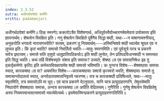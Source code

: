 ```yaml
---
index: 2.3.52
sutra: अधीगर्थदयेशां कर्मणि
vritti: padamanjari
---
```


 अधीगर्थदयेशां कर्मणि॥ ठिक् स्मरणेऽ ककारोऽत्रैव विशेषणार्थः, अधिपूर्वस्यैवोच्चारणमेवमेवायं प्रयोक्तव्य इति ज्ञापनार्थम्। शेषत्वेन विवक्षित इति। ननु शेषत्वेन विवक्षिते पूर्वेणैव सिद्धा षष्ठी, यथा---न माषाणामश्नीयाद्, अनुकरोति भगवतो नारायणस्येति? सत्यम्, प्रकरणं तु नियमार्थम्----अस्मिन्विषये षष्ठी भवत्येव श्रूयत एव न लुप्यत इति। किं कृतं भवति? समासो निवर्तितो भवति---मातुः स्मरणमिति। एवं पूर्वसूत्रे परत्र च प्रकरणे सर्वत्र द्रष्टव्यम्। समासे सति ठ्सुपो धातुप्रातिपदिकयोःऽ इति षष्ठी लुप्येत, तेन प्रतिपदविधानषष्ठी न समस्यत इति सिद्धं भवति। कथं तर्हि विशेषस्मृतेः संशय इति समासः? उच्यते; शेषष्ठ।ल एव समासनिषेधः इह तु ठ्कर्तृकर्मणोः कृतिऽ इति कर्मरूपविवक्षायामेव षष्ठी समासो भविष्यति। कः पुनरत्र विशेषः---शेषषष्ठयाः समासः स्यात्, कारकषष्ठ।ल वा? अयमस्ति विशेषः---कारकषष्ठयाः समासे कृत्स्वरो भवति, शेषषष्ठयाः समासे तु समासान्तोदातत्वं स्यात्, अन्तोदातसमासनिवृतये प्करणम्। यत्र च कारकषष्ठी प्रतिषिध्यते, यथा---मातुः स्मृतमिति, तत्र समासोऽपि मा भूत्। एवं चात्र प्रकरणे येऽनुपाताः, यानि चात्र प्रत्युदाहरणानि, तेषूभयेष्वपि निष्ठायोगे शेषषष्ठयाः समासः, अन्यत्र कारकषष्ठ।ल अपीति वेदितव्यम्। गुणैरिति। गुणेषु शेषत्वेन विवक्षितेषु अस्य नियमस्याभावात्समासो भवत्येवेत्यर्थः। इयमेवास्मिन्प्रकरणे प्रत्युदाहरणगतिरिति॥